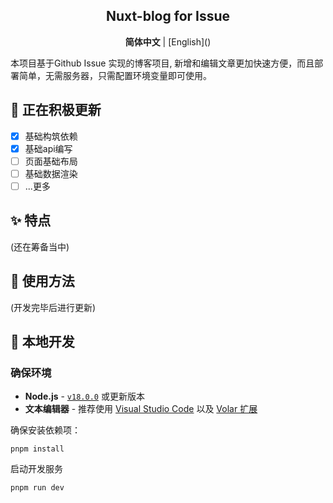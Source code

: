 

<div align="center">

## Nuxt-blog for Issue

</div>

<div align='center'>
  <b>简体中文</b> | [English]()
</div>


本项目基于Github Issue 实现的博客项目, 新增和编辑文章更加快速方便，而且部署简单，无需服务器，只需配置环境变量即可使用。



## 🚧 正在积极更新

- [x] 基础构筑依赖
- [x] 基础api编写
- [ ] 页面基础布局
- [ ] 基础数据渲染
- [ ] ...更多

## ✨ 特点
(还在筹备当中)


## 📖 使用方法
(开发完毕后进行更新)

## 🔧 本地开发

### 确保环境

- **Node.js** - [`v18.0.0`](https://nodejs.org/en) 或更新版本
- **文本编辑器** - 推荐使用 [Visual Studio Code](https://code.visualstudio.com/) 以及 [Volar 扩展](https://marketplace.visualstudio.com/items?itemName=Vue.volar)



确保安装依赖项：

```shell
pnpm install
```

启动开发服务
```shell
pnpm run dev
```
